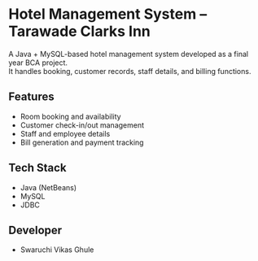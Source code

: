 # Hotel Management System – Tarawade Clarks Inn

A Java + MySQL-based hotel management system developed as a final year BCA project.  
It handles booking, customer records, staff details, and billing functions.

## Features
- Room booking and availability
- Customer check-in/out management
- Staff and employee details
- Bill generation and payment tracking

## Tech Stack
- Java (NetBeans)
- MySQL
- JDBC

## Developer
- Swaruchi Vikas Ghule
